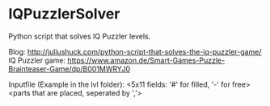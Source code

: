 # IQPuzzlerSolver
 Python script that solves IQ Puzzler levels.

Blog: http://juliushuck.com/python-script-that-solves-the-iq-puzzler-game/
IQ Puzzler game: https://www.amazon.de/Smart-Games-Puzzle-Brainteaser-Game/dp/B001MWRYJ0

Inputfile (Example in the lvl folder):
<name of the lvl>
 <5x11 fields: '#' for filled, '-' for free>
  <parts that are placed, seperated by ','>
